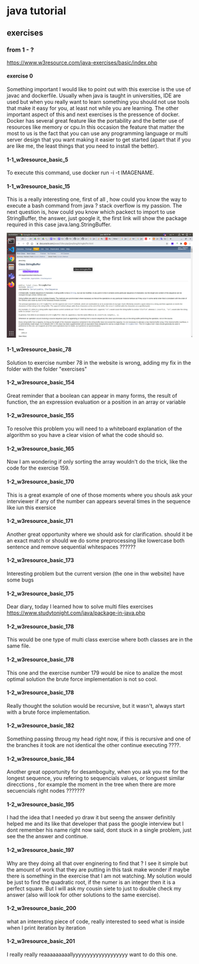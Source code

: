 # java tutorial

## exercises

### from 1 - ?

https://www.w3resource.com/java-exercises/basic/index.php

#### exercise 0

Something important I would like to point out with this exercise is the use of javac and dockerfile. Usually when java is taught in universities, IDE are used but when you really want to learn something you should not use tools that make it easy for you, at least not while you are learning. The other important aspect of this and next exercises is the pressence of docker. Docker has several great feature like the portability and the better use of resources like memory or cpu.In this occasion the feature that matter the most to us is the fact that you can use any programming language or multi server design that you want making it easier to get started (apart that if you are like me, the least things that you need to install the better).

#### 1-1_w3resource_basic_5

To execute this command, use docker run -i -t IMAGENAME.

#### 1-1_w3resource_basic_15

This is a really interesting one, first of all , how could you know the way to execute a bash command from java ? stack overflow is my passion. The next question is, how could you know which packect to import to use StringBuffer, the answer, just google it, the first link will show the package required in this case java.lang.StringBuffer.

![Image](img/whatShouldIImport.png "cd command image")

#### 1-1_w3resource_basic_78

Solution to exercise number 78 in the website is wrong, adding my fix in the folder with the folder "exercises"


#### 1-2_w3resource_basic_154

Great reminder that a boolean can appear in many forms, the result of function, the an expression evaluation or a position in an array or variable

#### 1-2_w3resource_basic_155

To resolve this problem you will need to a whiteboard explanation of the algorithm so you have a clear vision of what the code should so.



#### 1-2_w3resource_basic_165

Now I am wondering if only sorting the array wouldn't do the trick, like the code for the exercise 159.

#### 1-2_w3resource_basic_170

This is a great example of one of those moments where you shouls ask your interviewer if any of the number can appears several times in the sequence like iun this exersice

#### 1-2_w3resource_basic_171

Another great opportunity where we should ask for clarification. should it be an exact match or should we do some preprocessing like lowercase both sentence and remove sequential whitespaces ??????

#### 1-2_w3resource_basic_173

Interesting problem but the current version (the one in thw website) have some bugs

#### 1-2_w3resource_basic_175

Dear diary, today I learned how to solve multi files exercises https://www.studytonight.com/java/package-in-java.php

#### 1-2_w3resource_basic_178

This would be one type of multi class exercise where both classes are in the same file.

#### 1-2_w3resource_basic_178

This one and the exercise number 179 would be nice to analize the most optimal solution the brute force implementation is not so cool.

#### 1-2_w3resource_basic_178

Really thought the solution would be recursive, but it wasn't, always start with a brute force implementation.

#### 1-2_w3resource_basic_182

Something passing throug my head right now, if this is recursive and one of the branches it took are not identical the other continue executing ????.
#### 1-2_w3resource_basic_184

Another great opportunity for desamboguity, when you ask you me for the longest sequence, you refering to sequencials values, or longuest similar direcctions , for example the moment in the tree when there are more secuencials right nodes ???????

#### 1-2_w3resource_basic_195

I had the idea that I needed yo draw it but seeng the answer definitily helped me and its like that developer that pass the google interview but I dont remember his name right now said, dont stuck in a single problem, just see the the answer and continue.

#### 1-2_w3resource_basic_197

Why are they doing all that over enginering to find that ? I see it simple but the amount of work that they are putting in this task make wonder if maybe there is something in the exercise that I am not watching. My solution would be just to find the quadratic root, if the numer is an integer then it is a perfect square. But I will ask my cousin siete to just to double check my answer (also will look for other solutions to the same exercise).

#### 1-2_w3resource_basic_200

what an interesting piece of code, really interested to seed what is inside  when I print iteration by iteration 

#### 1-2_w3resource_basic_201

I really really reaaaaaaaaallyyyyyyyyyyyyyyyyyyy want to do this one.